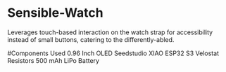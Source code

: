 # Sensible-Watch
Leverages touch-based interaction on the watch strap for accessibility instead of small buttons, catering to the differently-abled.

#Components Used
0.96 Inch OLED
Seedstudio XIAO ESP32 S3
Velostat
Resistors
500 mAh LiPo Battery
